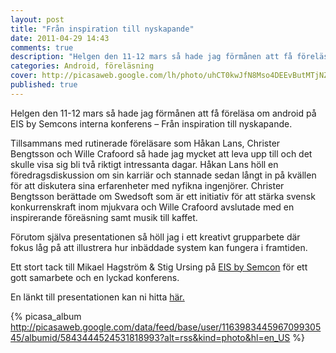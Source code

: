 ```yaml
---
layout: post
title: "Från inspiration till nyskapande"
date: 2011-04-29 14:43
comments: true
description: "Helgen den 11-12 mars så hade jag förmånen att få föreläsa om android på EIS by Semcons interna konferens – Från inspiration till nyskapande."
categories: Android, föreläsning
cover: http://picasaweb.google.com/lh/photo/uhCT0kwJfN8Mso4DEEvButMTjNZETYmyPJy0liipFm0?feat=directlink
published: true
---
```

Helgen den 11-12 mars så hade jag förmånen att få föreläsa om android på EIS by Semcons interna konferens – Från inspiration till nyskapande.

Tillsammans med rutinerade föreläsare som Håkan Lans, Christer Bengtsson och Wille Crafoord så hade jag mycket att leva upp till och det skulle visa sig bli två riktigt intressanta dagar. Håkan Lans höll en föredragsdiskussion om sin karriär och stannade sedan långt in på kvällen för att diskutera sina erfarenheter med nyfikna ingenjörer. Christer Bengtsson berättade om Swedsoft som är ett initiativ för att stärka svensk konkurrenskraft inom mjukvara och Wille Crafoord avslutade med en inspirerande föreäsning samt musik till kaffet.

Förutom själva presentationen så höll jag i ett kreativt grupparbete där fokus låg på att illustrera hur inbäddade system kan fungera i framtiden.

Ett stort tack till Mikael Hagström & Stig Ursing på [EIS by Semcon](http://eis.semcon.com/) för ett gott samarbete och en lyckad konferens.

En länkt till presentationen kan ni hitta [här.](http://prezi.com/-qcrdedidyki/foredrag-utkast/)
<!-- more -->
{% picasa_album http://picasaweb.google.com/data/feed/base/user/116398344596709930545/albumid/5843444524531818993?alt=rss&kind=photo&hl=en_US %}
